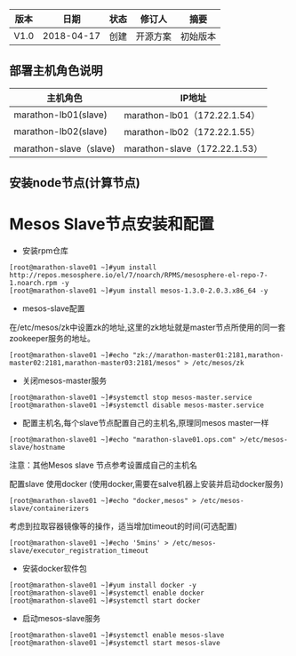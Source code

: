 | 版本   |   日期   |   状态  | 修订人    |    摘要   |
| ------ | ----- | ----- | ------- | ------ |
| V1.0  | 2018-04-17  | 创建  |  开源方案   |    初始版本  |


## 部署主机角色说明

| 主机角色 | IP地址 | 
| ---      | -----| 
| marathon-lb01(slave) | marathon-lb01（172.22.1.54） |
| marathon-lb02(slave) | marathon-lb02（172.22.1.55） |
| marathon-slave（slave) | marathon-slave（172.22.1.53） |

## 安装node节点(计算节点)

# Mesos Slave节点安装和配置

- 安装rpm仓库

```
[root@marathon-slave01 ~]#yum install  http://repos.mesosphere.io/el/7/noarch/RPMS/mesosphere-el-repo-7-1.noarch.rpm -y
[root@marathon-slave01 ~]#yum install mesos-1.3.0-2.0.3.x86_64 -y
```

- mesos-slave配置

在/etc/mesos/zk中设置zk的地址,这里的zk地址就是master节点所使用的同一套zookeeper服务的地址。

```
[root@marathon-slave01 ~]#echo "zk://marathon-master01:2181,marathon-master02:2181,marathon-master03:2181/mesos" > /etc/mesos/zk
```

- 关闭mesos-master服务

```
[root@marathon-slave01 ~]#systemctl stop mesos-master.service
[root@marathon-slave01 ~]#systemctl disable mesos-master.service
```

- 配置主机名,每个slave节点配置自己的主机名,原理同mesos master一样
```
[root@marathon-slave01 ~]#echo "marathon-slave01.ops.com" >/etc/mesos-slave/hostname
```

注意：其他Mesos slave 节点参考设置成自己的主机名 

配置slave 使用docker (使用docker,需要在salve机器上安装并启动docker服务)

```
[root@marathon-slave01 ~]#echo "docker,mesos" > /etc/mesos-slave/containerizers
```

考虑到拉取容器镜像等的操作，适当增加timeout的时间(可选配置)
```
[root@marathon-slave01 ~]#echo '5mins' > /etc/mesos-slave/executor_registration_timeout
```

- 安装docker软件包

```
[root@marathon-slave01 ~]#yum install docker -y
[root@marathon-slave01 ~]#systemctl enable docker
[root@marathon-slave01 ~]#systemctl start docker
```
    
- 启动mesos-slave服务

```
[root@marathon-slave01 ~]#systemctl enable mesos-slave
[root@marathon-slave01 ~]#systemctl start mesos-slave
```
